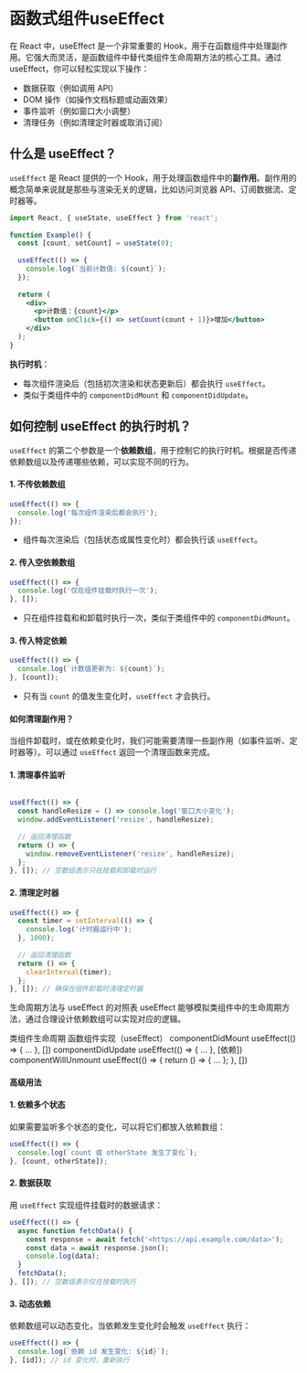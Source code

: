 # 函数式组件useEffect

在 React 中，useEffect 是一个非常重要的 Hook，用于在函数组件中处理副作用。它强大而灵活，是函数组件中替代类组件生命周期方法的核心工具。通过 useEffect，你可以轻松实现以下操作：

- 数据获取（例如调用 API）
- DOM 操作（如操作文档标题或动画效果）
- 事件监听（例如窗口大小调整）
- 清理任务（例如清理定时器或取消订阅）

## **什么是 useEffect？**

`useEffect` 是 React 提供的一个 Hook，用于处理函数组件中的**副作用**。副作用的概念简单来说就是那些与渲染无关的逻辑，比如访问浏览器 API、订阅数据流、定时器等。

```jsx
import React, { useState, useEffect } from 'react';
 
function Example() {
  const [count, setCount] = useState(0);
 
  useEffect(() => {
    console.log(`当前计数值: ${count}`);
  });
 
  return (
    <div>
      <p>计数值：{count}</p>
      <button onClick={() => setCount(count + 1)}>增加</button>
    </div>
  );
}
```

**执行时机**：

- 每次组件渲染后（包括初次渲染和状态更新后）都会执行 `useEffect`。
- 类似于类组件中的 `componentDidMount` 和 `componentDidUpdate`。

## **如何控制 useEffect 的执行时机？**

`useEffect` 的第二个参数是一个**依赖数组**，用于控制它的执行时机。根据是否传递依赖数组以及传递哪些依赖，可以实现不同的行为。

#### **1. 不传依赖数组**

```jsx
useEffect(() => {
  console.log('每次组件渲染后都会执行');
});
```

- 组件每次渲染后（包括状态或属性变化时）都会执行该 `useEffect`。

#### **2. 传入空依赖数组**

```jsx
useEffect(() => {
  console.log('仅在组件挂载时执行一次');
}, []);
```

- 只在组件挂载和和卸载时执行一次，类似于类组件中的 `componentDidMount`。

#### **3. 传入特定依赖**

```jsx
useEffect(() => {
  console.log(`计数值更新为: ${count}`);
}, [count]);
```

- 只有当 `count` 的值发生变化时，`useEffect` 才会执行。

#### **如何清理副作用？**

当组件卸载时，或在依赖变化时，我们可能需要清理一些副作用（如事件监听、定时器等）。可以通过 `useEffect` 返回一个清理函数来完成。

#### **1. 清理事件监听**

```jsx

useEffect(() => {
  const handleResize = () => console.log('窗口大小变化');
  window.addEventListener('resize', handleResize);
 
  // 返回清理函数
  return () => {
    window.removeEventListener('resize', handleResize);
  };
}, []); // 空数组表示只在挂载和卸载时运行
```

#### **2. 清理定时器**

```jsx
useEffect(() => {
  const timer = setInterval(() => {
    console.log('计时器运行中');
  }, 1000);
 
  // 返回清理函数
  return () => {
    clearInterval(timer);
  };
}, []); // 确保在组件卸载时清理定时器
```

生命周期方法与 useEffect 的对照表
useEffect 能够模拟类组件中的生命周期方法，通过合理设计依赖数组可以实现对应的逻辑。

类组件生命周期	                             函数组件实现（useEffect）
componentDidMount	                 useEffect(() => { ... }, [])
componentDidUpdate	                useEffect(() => { ... }, [依赖])
componentWillUnmount	            useEffect(() => { return () => { ... }; }, [])

#### **高级用法**

#### **1. 依赖多个状态**

如果需要监听多个状态的变化，可以将它们都放入依赖数组：

```jsx
useEffect(() => {
  console.log(`count 或 otherState 发生了变化`);
}, [count, otherState]);
```

#### **2. 数据获取**

用 `useEffect` 实现组件挂载时的数据请求：

```jsx
useEffect(() => {
  async function fetchData() {
    const response = await fetch('<https://api.example.com/data>');
    const data = await response.json();
    console.log(data);
  }
  fetchData();
}, []); // 空数组表示仅在挂载时执行
```

#### **3. 动态依赖**

依赖数组可以动态变化，当依赖发生变化时会触发 `useEffect` 执行：

```jsx
useEffect(() => {
  console.log(`依赖 id 发生变化: ${id}`);
}, [id]); // id 变化时，重新执行
```

